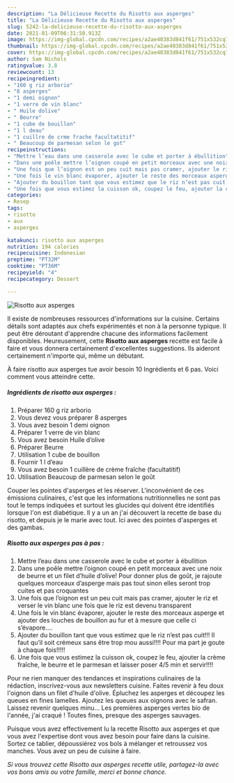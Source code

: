 ```yaml
---
description: "La Délicieuse Recette du Risotto aux asperges"
title: "La Délicieuse Recette du Risotto aux asperges"
slug: 5242-la-delicieuse-recette-du-risotto-aux-asperges
date: 2021-01-09T06:31:50.913Z
image: https://img-global.cpcdn.com/recipes/a2ae40383d841f61/751x532cq70/risotto-aux-asperges-photo-principale-de-la-recette.jpg
thumbnail: https://img-global.cpcdn.com/recipes/a2ae40383d841f61/751x532cq70/risotto-aux-asperges-photo-principale-de-la-recette.jpg
cover: https://img-global.cpcdn.com/recipes/a2ae40383d841f61/751x532cq70/risotto-aux-asperges-photo-principale-de-la-recette.jpg
author: Sam Nichols
ratingvalue: 3.8
reviewcount: 13
recipeingredient:
- "160 g riz arborio"
- "8 asperges"
- "1 demi oignon"
- "1 verre de vin blanc"
- " Huile dolive"
- " Beurre"
- "1 cube de bouillon"
- "1 l deau"
- "1 cuillre de crme frache facultatitif"
- " Beaucoup de parmesan selon le got"
recipeinstructions:
- "Mettre l’eau dans une casserole avec le cube et porter à ébullition"
- "Dans une poêle mettre l’oignon coupé en petit morceaux avec une noix de beurre et un filet d’huile d’olive! Pour donner plus de goût, je rajoute quelques morceaux d’asperge mais pas tout sinon elles seront trop cuites et pas croquantes"
- "Une fois que l’oignon est un peu cuit mais pas cramer, ajouter le riz et verser le vin blanc une fois que le riz est devenu transparent"
- "Une fois le vin blanc évaporer, ajouter le reste des morceaux asperge et ajouter des louches de bouillon au fur et à mesure que celle ci s’évapore...."
- "Ajouter du bouillon tant que vous estimez que le riz n’est pas cuit!!! Il faut qu’il soit crémeux sans être trop mou aussi!!!! Pour ma part je goute à chaque fois!!!!!"
- "Une fois que vous estimez la cuisson ok, coupez le feu, ajouter la crème fraîche, le beurre et le parmesan et laisser poser 4/5 min et servir!!!!"
categories:
- Resep
tags:
- risotto
- aux
- asperges

katakunci: risotto aux asperges 
nutrition: 194 calories
recipecuisine: Indonesian
preptime: "PT32M"
cooktime: "PT36M"
recipeyield: "4"
recipecategory: Dessert

---
```



![Risotto aux asperges](https://img-global.cpcdn.com/recipes/a2ae40383d841f61/751x532cq70/risotto-aux-asperges-photo-principale-de-la-recette.jpg)

Il existe de nombreuses ressources d'informations sur la cuisine. Certains détails sont adaptés aux chefs expérimentés et non à la personne typique. Il peut être déroutant d'apprendre chacune des informations facilement disponibles. Heureusement, cette <strong> Risotto aux asperges </strong> recette est facile à faire et vous donnera certainement d'excellentes suggestions. Ils aideront certainement n'importe qui, même un débutant.

<!--inarticleads1-->

À faire risotto aux asperges tue avoir besoin 10 Ingrédients et 6 pas. Voici comment vous atteindre cette.

##### Ingrédients de risotto aux asperges :

1. Préparer 160 g riz arborio
1. Vous devez vous préparer 8 asperges
1. Vous avez besoin 1 demi oignon
1. Préparer 1 verre de vin blanc
1. Vous avez besoin  Huile d’olive
1. Préparer  Beurre
1. Utilisation 1 cube de bouillon
1. Fournir 1 l d’eau
1. Vous avez besoin 1 cuillère de crème fraîche (facultatitif)
1. Utilisation  Beaucoup de parmesan selon le goût


Couper les pointes d&#39;asperges et les réserver. L&#39;inconvénient de ces émissions culinaires, c&#39;est que les informations nutritionnelles ne sont pas tout le temps indiquées et surtout les glucides qui doivent être identifiés lorsque l&#39;on est diabétique. Il y a un an j&#39;ai découvert la recette de base du risotto, et depuis je le marie avec tout. Ici avec des pointes d&#39;asperges et des gambas. 

<!--inarticleads2-->

##### Risotto aux asperges pas à pas :

1. Mettre l’eau dans une casserole avec le cube et porter à ébullition
1. Dans une poêle mettre l’oignon coupé en petit morceaux avec une noix de beurre et un filet d’huile d’olive! Pour donner plus de goût, je rajoute quelques morceaux d’asperge mais pas tout sinon elles seront trop cuites et pas croquantes
1. Une fois que l’oignon est un peu cuit mais pas cramer, ajouter le riz et verser le vin blanc une fois que le riz est devenu transparent
1. Une fois le vin blanc évaporer, ajouter le reste des morceaux asperge et ajouter des louches de bouillon au fur et à mesure que celle ci s’évapore....
1. Ajouter du bouillon tant que vous estimez que le riz n’est pas cuit!!! Il faut qu’il soit crémeux sans être trop mou aussi!!!! Pour ma part je goute à chaque fois!!!!!
1. Une fois que vous estimez la cuisson ok, coupez le feu, ajouter la crème fraîche, le beurre et le parmesan et laisser poser 4/5 min et servir!!!!


Pour ne rien manquer des tendances et inspirations culinaires de la rédaction, inscrivez-vous aux newsletters cuisine. Faites revenir à feu doux l&#39;oignon dans un filet d&#39;huile d&#39;olive. Épluchez les asperges et découpez les queues en fines lamelles. Ajoutez les queues aux oignons avec le safran. Laissez revenir quelques minu… Les premières asperges vertes bio de l&#39;année, j&#39;ai craqué ! Toutes fines, presque des asperges sauvages. 

<!--inarticleads1-->

<p>
Puisque vous avez effectivement lu la recette Risotto aux asperges et que vous avez l'expertise dont vous avez besoin pour faire dans la cuisine. Sortez ce tablier, dépoussiérez vos bols à mélanger et retroussez vos manches. Vous avez un peu de cuisine à faire.
</p>

<p>
<i>Si vous trouvez cette Risotto aux asperges recette utile, partagez-la avec vos bons amis ou votre famille, merci et bonne chance.</i>
</p>
